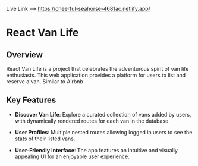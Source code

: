 Live Link --> https://cheerful-seahorse-4681ac.netlify.app/

# React Van Life

## Overview

React Van Life is a project that celebrates the adventurous spirit of van life enthusiasts. This web application provides a platform for users to list and reserve a van. Similar to Airbnb

## Key Features

- **Discover Van Life**: Explore a curated collection of vans added by users, with dynamically rendered routes for each van in the database. 

- **User Profiles**: Multiple nested routes allowing logged in users to see the stats of their listed vans. 

- **User-Friendly Interface**: The app features an intuitive and visually appealing UI for an enjoyable user experience.
